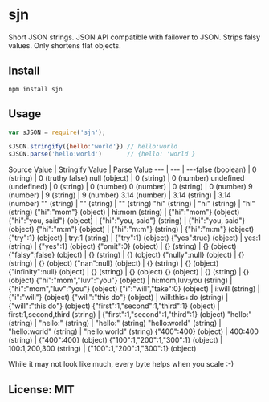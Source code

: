 # sjn

Short JSON strings. JSON API compatible with failover to JSON. Strips falsy values. Only shortens flat objects.


## Install

```
npm install sjn
```

## Usage

```javascript
var sJSON = require('sjn');

sJSON.stringify({hello:'world'}) // hello:world
sJSON.parse('hello:world')       // {hello: 'world'}
```

Source Value | Stringify Value | Parse Value
--- | --- | ---false (boolean) | 0 (string) | 0 (truthy false)
null (object) | 0 (string) | 0 (number)
undefined (undefined) | 0 (string) | 0 (number)
0 (number) | 0 (string) | 0 (number)
9 (number) | 9 (string) | 9 (number)
3.14 (number) | 3.14 (string) | 3.14 (number)
"" (string) | "" (string) | "" (string)
"hi" (string) | "hi" (string) | "hi" (string)
{"hi":"mom"} (object) | hi:mom (string) | {"hi":"mom"} (object)
{"hi":"you, said"} (object) | {"hi":"you, said"} (string) | {"hi":"you, said"} (object)
{"hi":"m:m"} (object) | {"hi":"m:m"} (string) | {"hi":"m:m"} (object)
{"try":1} (object) | try:1 (string) | {"try":1} (object)
{"yes":true} (object) | yes:1 (string) | {"yes":1} (object)
{"omit":0} (object) | {} (string) | {} (object)
{"falsy":false} (object) | {} (string) | {} (object)
{"nully":null} (object) | {} (string) | {} (object)
{"nan":null} (object) | {} (string) | {} (object)
{"infinity":null} (object) | {} (string) | {} (object)
{} (object) | {} (string) | {} (object)
{"hi":"mom","luv":"you"} (object) | hi:mom,luv:you (string) | {"hi":"mom","luv":"you"} (object)
{"i":"will","take":0} (object) | i:will (string) | {"i":"will"} (object)
{"will":"this do"} (object) | will:this+do (string) | {"will":"this do"} (object)
{"first":1,"second":1,"third":1} (object) | first:1,second,third (string) | {"first":1,"second":1,"third":1} (object)
"hello:" (string) | "hello:" (string) | "hello:" (string)
"hello:world" (string) | "hello:world" (string) | "hello:world" (string)
{"400":400} (object) | 400:400 (string) | {"400":400} (object)
{"100":1,"200":1,"300":1} (object) | 100:1,200,300 (string) | {"100":1,"200":1,"300":1} (object)

While it may not look like much, every byte helps when you scale :-)

## License: MIT
